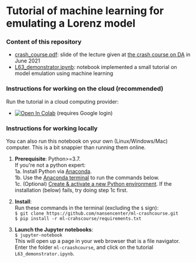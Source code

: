 # Tutorial of machine learning for emulating a Lorenz model

### Content of this repository
- [crash_course.pdf](crash_course.pdf): slide of the lecture given at [the crash course on DA](https://events.nersc.no/event/3rd-summer-school-crash-course-data-assimilation-theoretical-foundations-and-advanced) in June 2021 
- [L63_demonstrator.ipynb](L63_demonstrator.ipynb): notebook implemented a small tutorial on model emulation using machine learning

### Instructions for working on the cloud (recommended)

Run the tutorial in a cloud computing provider:

- [![Open In Colab](https://colab.research.google.com/assets/colab-badge.svg)](http://colab.research.google.com/github/nansencenter/ml-crashcourse/blob/main/L63_demonstrator.ipynb)
  (requires Google login)

### Instructions for working locally

You can also run this notebook on your own (Linux/Windows/Mac) computer.
This is a bit snappier than running them online.

1. **Prerequisite**: Python>=3.7.  
   If you're not a python expert:  
   1a. Install Python via [Anaconda](https://www.anaconda.com/download).  
   1b. Use the [Anaconda terminal](https://docs.conda.io/projects/conda/en/latest/user-guide/getting-started.html#starting-conda)
       to run the commands below.  
   1c. (Optional) [Create & activate a new Python environment](https://docs.conda.io/projects/conda/en/latest/user-guide/getting-started.html#managing-environments).
       If the installation (below) fails, try doing step 1c first.

2. **Install**:  
   Run these commands in the terminal (excluding the `$` sign):  
   `$ git clone https://github.com/nansencenter/ml-crashcourse.git`  
   `$ pip install -r ml-crahscourse/requirements.txt`  

3. **Launch the Jupyter notebooks**:  
   `$ jupyter-notebook`  
   This will open up a page in your web browser that is a file navigator.  
   Enter the folder `ml-craashcourse`, and click on the tutorial `L63_demonstrator.ipynb`.

<!-- markdownlint-disable-file heading-increment -->
